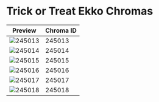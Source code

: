# Trick or Treat Ekko Chromas

| Preview | Chroma ID |
|---------|-----------|
| ![245013](https://raw.communitydragon.org/latest/plugins/rcp-be-lol-game-data/global/default/v1/champion-chroma-images/245/245013.png) | 245013 |
| ![245014](https://raw.communitydragon.org/latest/plugins/rcp-be-lol-game-data/global/default/v1/champion-chroma-images/245/245014.png) | 245014 |
| ![245015](https://raw.communitydragon.org/latest/plugins/rcp-be-lol-game-data/global/default/v1/champion-chroma-images/245/245015.png) | 245015 |
| ![245016](https://raw.communitydragon.org/latest/plugins/rcp-be-lol-game-data/global/default/v1/champion-chroma-images/245/245016.png) | 245016 |
| ![245017](https://raw.communitydragon.org/latest/plugins/rcp-be-lol-game-data/global/default/v1/champion-chroma-images/245/245017.png) | 245017 |
| ![245018](https://raw.communitydragon.org/latest/plugins/rcp-be-lol-game-data/global/default/v1/champion-chroma-images/245/245018.png) | 245018 |
